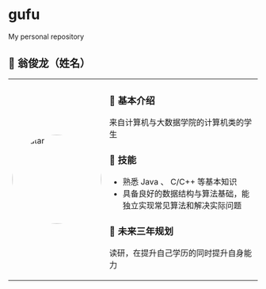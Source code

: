 # gufu
My personal repository
## 👤 翁俊龙（姓名）

<table>
<tr>
<td width="100px">
  <img src="[https://github.com/1291275301/gufu/blob/main/assets/images.jpg)](https://github.com/1291275301/gufu/blob/main/assets/images.jpg)"" alt="avatar" width="180" style="border-radius: 50%;"/>
</td>
<td>

### 📝 基本介绍
来自计算机与大数据学院的计算机类的学生

### 🚀 技能
- 熟悉 Java 、 C/C++ 等基本知识
- 具备良好的数据结构与算法基础，能独立实现常见算法和解决实际问题



### 🎯 未来三年规划
读研，在提升自己学历的同时提升自身能力

</td>
</tr>
</table>
